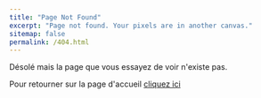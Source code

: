 ```yaml
---
title: "Page Not Found"
excerpt: "Page not found. Your pixels are in another canvas."
sitemap: false
permalink: /404.html
---
```


Désolé mais la page que vous essayez de voir n'existe pas.

Pour retourner sur la page d'accueil [cliquez ici](https://lbourdois.github.io/blog/)

